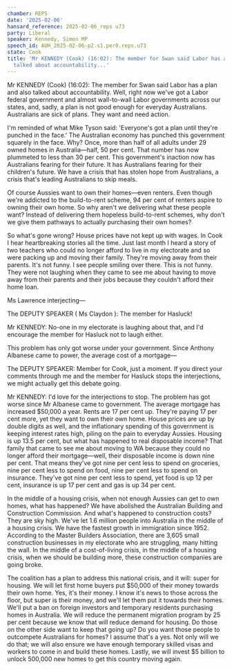 ```yaml
---
chamber: REPS
date: '2025-02-06'
hansard_reference: 2025-02-06_reps u73
party: Liberal
speaker: Kennedy, Simon MP
speech_id: AUH_2025-02-06-p2.s1.per0.reps.u73
state: Cook
title: 'Mr KENNEDY (Cook) (16:02): The member for Swan said Labor has a plan and also
  talked about accountability...'
---
```


Mr KENNEDY (Cook) (16:02): The member for Swan said Labor has a plan and also talked about accountability. Well, right now we've got a Labor federal government and almost wall-to-wall Labor governments across our states, and, sadly, a plan is not good enough for everyday Australians. Australians are sick of plans. They want and need action.

I'm reminded of what Mike Tyson said: 'Everyone's got a plan until they're punched in the face.' The Australian economy has punched this government squarely in the face. Why? Once, more than half of all adults under 29 owned homes in Australia—half, 50 per cent. That number has now plummeted to less than 30 per cent. This government's inaction now has Australians fearing for their future. It has Australians fearing for their children's future. We have a crisis that has stolen hope from Australians, a crisis that's leading Australians to skip meals.

Of course Aussies want to own their homes—even renters. Even though we're addicted to the build-to-rent scheme, 94 per cent of renters aspire to owning their own home. So why aren't we delivering what these people want? Instead of delivering them hopeless build-to-rent schemes, why don't we give them pathways to actually purchasing their own homes?

So what's gone wrong? House prices have not kept up with wages. In Cook I hear heartbreaking stories all the time. Just last month I heard a story of two teachers who could no longer afford to live in my electorate and so were packing up and moving their family. They're moving away from their parents. It's not funny. I see people smiling over there. This is not funny. They were not laughing when they came to see me about having to move away from their parents and their jobs because they couldn't afford their home loan.

Ms Lawrence interjecting—

The DEPUTY SPEAKER ( Ms Claydon ): The member for Hasluck!

Mr KENNEDY: No-one in my electorate is laughing about that, and I'd encourage the member for Hasluck not to laugh either.

This problem has only got worse under your government. Since Anthony Albanese came to power, the average cost of a mortgage—

The DEPUTY SPEAKER: Member for Cook, just a moment. If you direct your comments through me and the member for Hasluck stops the interjections, we might actually get this debate going.

Mr KENNEDY: I'd love for the interjections to stop. The problem has got worse since Mr Albanese came to government. The average mortgage has increased $50,000 a year. Rents are 17 per cent up. They're paying 17 per cent more, yet they want to own their own home. House prices are up by double digits as well, and the inflationary spending of this government is keeping interest rates high, piling on the pain to everyday Aussies. Housing is up 13.5 per cent, but what has happened to real disposable income? That family that came to see me about moving to WA because they could no longer afford their mortgage—well, their disposable income is down nine per cent. That means they've got nine per cent less to spend on groceries, nine per cent less to spend on food, nine per cent less to spend on insurance. They've got nine per cent less to spend, yet food is up 12 per cent, insurance is up 17 per cent and gas is up 34 per cent.

In the middle of a housing crisis, when not enough Aussies can get to own homes, what has happened? We have abolished the Australian Building and Construction Commission. And what's happened to construction costs? They are sky high. We've let 1.6 million people into Australia in the middle of a housing crisis. We have the fastest growth in immigration since 1952. According to the Master Builders Association, there are 3,605 small construction businesses in my electorate who are struggling, many hitting the wall. In the middle of a cost-of-living crisis, in the middle of a housing crisis, when we should be building more, these construction companies are going broke.

The coalition has a plan to address this national crisis, and it will: super for housing. We will let first home buyers put $50,000 of their money towards their own home. Yes, it's their money. I know it's news to those across the floor, but super is their money, and we'll let them put it towards their homes. We'll put a ban on foreign investors and temporary residents purchasing homes in Australia. We will reduce the permanent migration program by 25 per cent because we know that will reduce demand for housing. Do those on the other side want to keep that going up? Do you want those people to outcompete Australians for homes? I assume that's a yes. Not only will we do that; we will also ensure we have enough temporary skilled visas and workers to come in and build these homes. Lastly, we will invest $5 billion to unlock 500,000 new homes to get this country moving again.